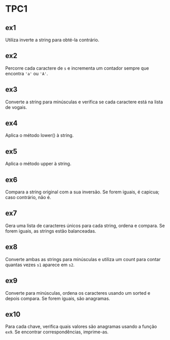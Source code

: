 # TPC1

## ex1
Utiliza inverte a string para obté-la contrário.

## ex2
Percorre cada caractere de `s` e incrementa um contador sempre que encontra `'a'` ou `'A'`.

## ex3
Converte a string para minúsculas e verifica se cada caractere está na lista de vogais.

## ex4
Aplica o método lower() à string.

## ex5
Aplica o método upper à string.

## ex6
Compara a string original com a sua inversão. Se forem iguais, é capicua; caso contrário, não é.

## ex7
Gera uma lista de caracteres únicos para cada string, ordena e compara. Se forem iguais, as strings estão balanceadas.

## ex8
Converte ambas as strings para minúsculas e utiliza um count para contar quantas vezes `s1` aparece em `s2`.


## ex9
Converte para minúsculas, ordena os caracteres usando um sorted e depois compara. Se forem iguais, são anagramas.

## ex10
Para cada chave, verifica quais valores são anagramas usando a função `ex9`. Se encontrar correspondências, imprime-as.
